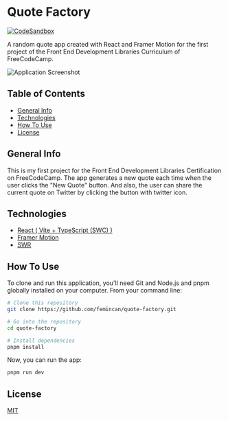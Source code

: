 # Quote Factory

[![CodeSandbox](https://img.shields.io/badge/Codesandbox-040404?style=for-the-badge&logo=codesandbox&logoColor=DBDBDB)](https://codesandbox.io/p/github/femincan/quote-factory/main)

A random quote app created with React and Framer Motion for the first project of the Front End Development Libraries Curriculum of FreeCodeCamp.

![Application Screenshot](https://github.com/femincan/quote-factory/assets/78358128/2b8abf4f-1ea3-4c90-85c0-249813533eeb)

## Table of Contents

- [General Info](#general-info)
- [Technologies](#technologies)
- [How To Use](#how-to-use)
- [License](#license)

## General Info

This is my first project for the Front End Development Libraries Certification on FreeCodeCamp. The app generates a new quote each time when the user clicks the "New Quote" button. And also, the user can share the current quote on Twitter by clicking the button with twitter icon.

## Technologies

- [React ( Vite + TypeScript (SWC) )](https://reactjs.org)
- [Framer Motion](https://www.framer.com/motion)
- [SWR](https://swr.vercel.app)

## How To Use

To clone and run this application, you'll need Git and Node.js and pnpm globally installed on your computer. From your command line:

```bash
# Clone this repository
git clone https://github.com/femincan/quote-factory.git

# Go into the repository
cd quote-factory

# Install dependencies
pnpm install
```

Now, you can run the app:

```bash
pnpm run dev
```

## License

[MIT](./LICENSE)
